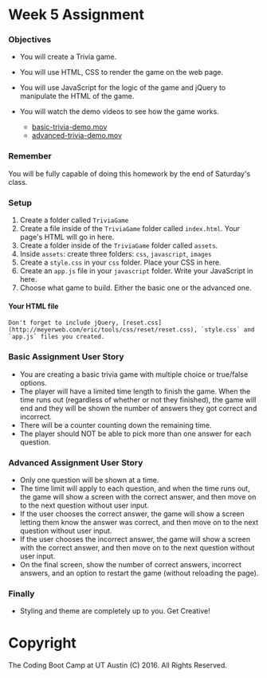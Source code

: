 # Week 5 Assignment

### Objectives
* You will create a Trivia game.

* You will use HTML, CSS to render the game on the web page.

* You will use JavaScript for the logic of the game and jQuery to manipulate the HTML of the game.

* You will watch the demo videos to see how the game works.
  * [basic-trivia-demo.mov](basic-trivia-demo.mov)
  * [advanced-trivia-demo.mov](advanced-trivia-demo.mov)

### Remember

You will be fully capable of doing this homework by the end of Saturday's class.


### Setup
  1. Create a folder called `TriviaGame`
  2. Create a file inside of the `TriviaGame` folder called `index.html`. Your page's HTML will go in here.
  3. Create a folder inside of the `TriviaGame` folder called `assets`.
  4. Inside `assets`: create three folders: `css`, `javascript`, `images`
  5. Create a `style.css` in your `css` folder. Place your CSS in here.
  6. Create an `app.js` file in your `javascript` folder. Write your JavaScript in here.
  7. Choose what game to build. Either the basic one or the advanced one.

  #### Your HTML file
    Don't forget to include jQuery, [reset.css](http://meyerweb.com/eric/tools/css/reset/reset.css), `style.css` and `app.js` files you created.


### Basic Assignment User Story
* You are creating a basic trivia game with multiple choice or true/false options.
* The player will have a limited time length to finish the game. When the time runs out (regardless of whether or not they finished), the game will end and they will be shown the number of answers they got correct and incorrect.
* There will be a counter counting down the remaining time.
* The player should NOT be able to pick more than one answer for each question.

### Advanced Assignment User Story
* Only one question will be shown at a time.
* The time limit will apply to each question, and when the time runs out, the game will show a screen with the correct answer, and then move on to the next question without user input.
* If the user chooses the correct answer, the game will show a screen letting them know the answer was correct, and then move on to the next question without user input.
* If the user chooses the incorrect answer, the game will show a screen with the correct answer, and then move on to the next question without user input.
* On the final screen, show the number of correct answers, incorrect answers, and an option to restart the game (without reloading the page).

### Finally
* Styling and theme are completely up to you. Get Creative!

# Copyright
The Coding Boot Camp at UT Austin (C) 2016. All Rights Reserved.

